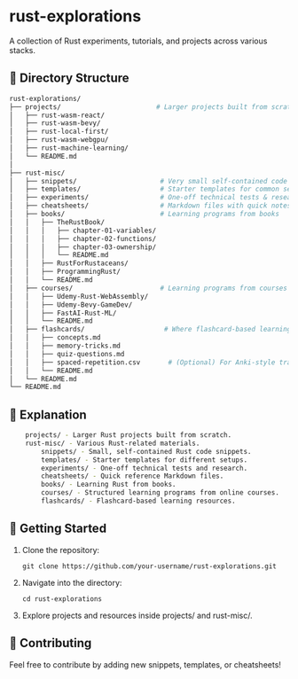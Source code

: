 # rust-explorations

A collection of Rust experiments, tutorials, and projects across various stacks.

## 📁 Directory Structure

```bash
rust-explorations/
├── projects/                        # Larger projects built from scratch
│   ├── rust-wasm-react/
│   ├── rust-wasm-bevy/
│   ├── rust-local-first/
│   ├── rust-wasm-webgpu/
│   ├── rust-machine-learning/
│   └── README.md
│
├── rust-misc/
│   ├── snippets/                     # Very small self-contained code snippets
│   ├── templates/                    # Starter templates for common setups
│   ├── experiments/                  # One-off technical tests & research
│   ├── cheatsheets/                  # Markdown files with quick notes
│   ├── books/                        # Learning programs from books
│   │   ├── TheRustBook/
│   │   │   ├── chapter-01-variables/
│   │   │   ├── chapter-02-functions/
│   │   │   ├── chapter-03-ownership/
│   │   │   └── README.md
│   │   ├── RustForRustaceans/
│   │   ├── ProgrammingRust/
│   │   └── README.md
│   ├── courses/                      # Learning programs from courses
│   │   ├── Udemy-Rust-WebAssembly/
│   │   ├── Udemy-Bevy-GameDev/
│   │   ├── FastAI-Rust-ML/
│   │   └── README.md
│   ├── flashcards/                    # Where flashcard-based learning happens
│   │   ├── concepts.md
│   │   ├── memory-tricks.md
│   │   ├── quiz-questions.md
│   │   ├── spaced-repetition.csv       # (Optional) For Anki-style tracking
│   │   └── README.md
│   └── README.md
└── README.md
```

## 📂 Explanation

```bash
    projects/ - Larger Rust projects built from scratch.
    rust-misc/ - Various Rust-related materials.
        snippets/ - Small, self-contained Rust code snippets.
        templates/ - Starter templates for different setups.
        experiments/ - One-off technical tests and research.
        cheatsheets/ - Quick reference Markdown files.
        books/ - Learning Rust from books.
        courses/ - Structured learning programs from online courses.
        flashcards/ - Flashcard-based learning resources.
```

## 🚀 Getting Started

1. Clone the repository:

    `git clone https://github.com/your-username/rust-explorations.git`

2. Navigate into the directory:

    `cd rust-explorations`

3. Explore projects and resources inside projects/ and rust-misc/.

## 📝 Contributing

Feel free to contribute by adding new snippets, templates, or cheatsheets!
